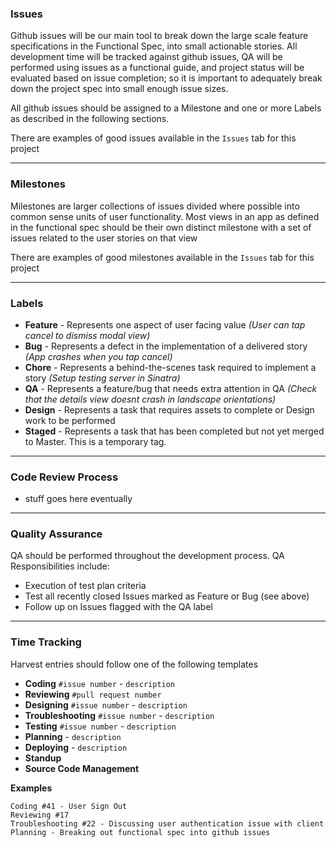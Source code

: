 ### Issues

Github issues will be our main tool to break down the large scale feature specifications in the Functional Spec, into small actionable stories. All development time will be tracked against github issues, QA will be performed using issues as a functional guide, and project status will be evaluated based on issue completion; so it is important to adequately break down the project spec into small enough issue sizes. 

All github issues should be assigned to a Milestone and one or more Labels as described in the following sections.

There are examples of good issues available in the `Issues` tab for this project

---

### Milestones

Milestones are larger collections of issues divided where possible into common sense units of user functionality. Most views in an app as defined in the functional spec should be their own distinct milestone with a set of issues related to the user stories on that view

There are examples of good milestones available in the `Issues` tab for this project

---

### Labels

- **Feature** - Represents one aspect of user facing value *(User can tap cancel to dismiss modal view)*
- **Bug** - Represents a defect in the implementation of a delivered story *(App crashes when you tap cancel)*
- **Chore** - Represents a behind-the-scenes task required to implement a story *(Setup testing server in Sinatra)*
- **QA** - Represents a feature/bug that needs extra attention in QA *(Check that the details view doesnt crash in landscape orientations)*
- **Design** - Represents a task that requires assets to complete or Design work to be performed
- **Staged** - Represents a task that has been completed but not yet merged to Master.  This is a temporary tag.

---

### Code Review Process

- stuff goes here eventually

---

### Quality Assurance

QA should be performed throughout the development process.  QA Responsibilities include:

- Execution of test plan criteria 
- Test all recently closed Issues marked as Feature or Bug (see above)
- Follow up on Issues flagged with the QA label

---

### Time Tracking

Harvest entries should follow one of the following templates

- **Coding** `#issue number` - `description`
- **Reviewing** `#pull request number`
- **Designing** `#issue number` - `description`
- **Troubleshooting** `#issue number` - `description`
- **Testing** `#issue number` - `description`
- **Planning** - `description`
- **Deploying** - `description`
- **Standup**
- **Source Code Management**

**Examples**

````
Coding #41 - User Sign Out
Reviewing #17
Troubleshooting #22 - Discussing user authentication issue with client
Planning - Breaking out functional spec into github issues
````